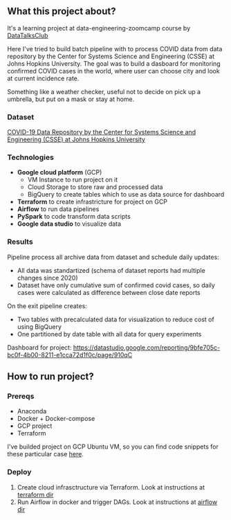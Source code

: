 ## What this project about? 
It's a learning project at data-engineering-zoomcamp course by [DataTalksClub](https://github.com/DataTalksClub/data-engineering-zoomcamp)

Here I've tried to build batch pipeline with to process COVID data from data repository by the Center for Systems Science and Engineering (CSSE) at Johns Hopkins University. The goal was to build a dasboard for monitoring confirmed COVID cases in the world, where user can choose city and look at current incidence rate.

Something like a weather checker, useful not to decide on pick up a umbrella, but put on a mask or stay at home.

### Dataset
[COVID-19 Data Repository by the Center for Systems Science and Engineering (CSSE) at Johns Hopkins University](https://github.com/CSSEGISandData/COVID-19/tree/master/csse_covid_19_data)

### Technologies
- **Google cloud platform** (GCP)
  - VM Instance to run project on it
  - Cloud Storage to store raw and processed data
  - BigQuery to create tables which to use as data source for dashboard 
- **Terraform** to create infrastricture for project on GCP
- **Airflow** to run data pipelines 
- **PySpark** to code transform data scripts
- **Google data studio** to visualize data 

### Results 
Pipeline process all archive data from dataset and schedule daily updates: 
- All data was standartized (schema of dataset reports had multiple changes since 2020)
- Dataset have only cumulative sum of confirmed covid cases, so daily cases were calculated as difference between close date reports

On the exit pipeline creates:
- Two tables with precalculated data for visualization to reduce cost of using BigQuery
- One partitioned by date table with all data for query experiments

Dashboard for project: https://datastudio.google.com/reporting/9bfe705c-bc0f-4b00-8211-e1cca72d1f0c/page/910qC

## How to run project? 

### Prereqs
- Anaconda
- Docker + Docker-compose
- GCP project
- Terraform

I've builded project on GCP Ubuntu VM, so you can find code snippets for these particular case [here](https://github.com/technomonah/CSSE_data_de/blob/main/prereqs-setup.md).

### Deploy
1. Create cloud infrasctructure via Terraform. Look at instructions at [terraform dir](https://github.com/technomonah/CSSE_data_de/tree/main/terraform)
2. Run Airflow in docker and trigger DAGs. Look at instructions at [airflow dir](https://github.com/technomonah/CSSE_data_de/tree/main/airflow)

